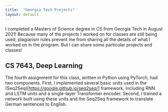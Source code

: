 ```yaml
---
title:  "Georgia Tech Projects"
layout: default
---
```


I completed a Masters of Science degree in CS from Georgia Tech in August 2021! Because many of the projects I worked on for classes are still being used, plagiarism rules prevent me from sharing all the details of what I worked on in the program. But I can share some particular projects and classes!

## CS 7643, Deep Learning

The fourth assignment for this class, written in Python using PyTorch, had two components. First, I implemented several basic units used in the (Seq2Seq)[https://google.github.io/seq2seq/] framework, including RNN and LSTM units and a single-layer Transformer encoder. Second, I trained a network built using these units and the Seq2Seq framework to translate German sentences to English.